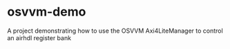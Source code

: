 # osvvm-demo
A project demonstrating how to use the OSVVM Axi4LiteManager to control an airhdl register bank
